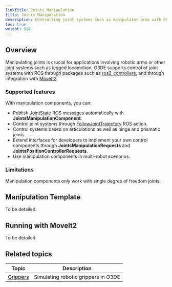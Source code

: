 ```yaml
---
linkTitle: Joints Manipulation 
title: Joints Manipulation
description: Controlling joint systems such as manipulator arms with ROS 2 Gem Open 3D Engine (O3DE).
toc: true
weight: 510
---
```


## Overview

Manipulating joints is crucial for applications involving robotic arms or other joint systems such as legged locomotion.
O3DE supports control of joint systems with ROS through packages such as [ros2_controllers](https://github.com/ros-controls/ros2_controllers),
and through integration with [MoveIt2](https://moveit.ros.org/).

### Supported features

With manipulation components, you can:
- Publish [JointState](https://docs.ros2.org/latest/api/sensor_msgs/msg/JointState.html) ROS messages automatically with __JointsManipulationComponent__.
- Control joint systems through [FollowJointTrajectory](https://github.com/ros-controls/control_msgs/blob/humble/control_msgs/action/FollowJointTrajectory.action) ROS action.
- Control systems based on articulations as well as hinge and prismatic joints.
- Extend interfaces for developers to implement your own control components through __JointsManipulationRequests__ and __JointsPositionControllerRequests__.
- Use manipulation components in multi-robot scenarios.

### Limitations

Manipulation components only work with single degree of freedom joints.

## Manipulation Template

To be detailed.

## Running with MoveIt2

To be detailed.

## Related topics

| Topic                   | Description                         |
|-------------------------|-------------------------------------|
| [Grippers](grippers.md) | Simulating robotic grippers in O3DE |


